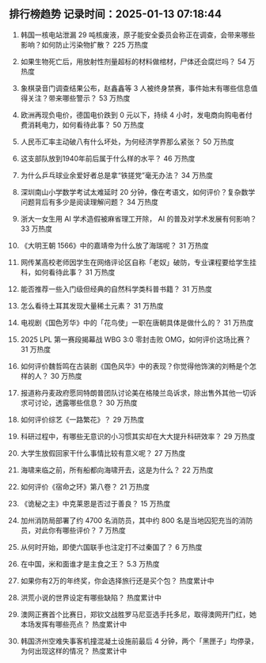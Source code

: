 
## 排行榜趋势 记录时间：2025-01-13 07:18:44
  
  1. 韩国一核电站泄漏 29 吨核废液，原子能安全委员会称正在调查，会带来哪些影响？如何防止污染物扩散？ 225 万热度
    
  2. 如果生物死亡后，用放射性剂量超标的材料做棺材，尸体还会腐烂吗？ 54 万热度
    
  3. 象棋录音门调查结果公布，赵鑫鑫等 3 人被终身禁赛，事件始末有哪些信息值得关注？带来哪些警示？ 53 万热度
    
  4. 欧洲再现负电价，德国电价跌到 0 元以下，持续 4 小时，发电商向购电者付费消耗电力，如何看待此事？ 50 万热度
    
  5. 人民币汇率主动破八有什么坏处，为何经济学界那么紧张？ 50 万热度
    
  6. 这支部队放到1940年前后属于什么样的水平？ 46 万热度
    
  7. 为什么乒乓球业余爱好者总是拿“铁搓党”毫无办法？ 34 万热度
    
  8. 深圳南山小学数学考试太难延时 20 分钟，像在考语文，如何评价？复杂数学问题背后有多少是阅读理解问题？ 34 万热度
    
  9. 浙大一女生用 AI 学术造假被麻省理工开除， AI 的普及对学术发展有何影响？ 33 万热度
    
  10. 《大明王朝 1566》中的嘉靖帝为什么放了海瑞呢？ 31 万热度
    
  11. 网传某高校老师因学生在网络评论区自称「老奴」破防，专业课程要给学生挂科，如何看待此事？ 31 万热度
    
  12. 能否推荐一些入门级但经典的自然科学类科普书籍？ 31 万热度
    
  13. 怎么看待土耳其发现大量稀土元素？ 31 万热度
    
  14. 电视剧《国色芳华》中的「花鸟使」一职在唐朝具体是做什么的？ 31 万热度
    
  15. 2025 LPL 第一赛段揭幕战 WBG 3:0 零封击败 OMG，如何评价这场比赛？ 31 万热度
    
  16. 如何评价魏哲鸣在古装剧《国色风华》中的表现？你觉得他饰演的刘畅是个怎样的人？ 30 万热度
    
  17. 报道称丹麦政府愿同特朗普团队讨论美在格陵兰岛诉求，除出售外其他一切诉求可讨论，透露哪些信息？ 30 万热度
    
  18. 如何评价综艺《一路繁花》？ 29 万热度
    
  19. 科研过程中，有哪些无意识的小习惯其实却在大大提升科研效率？ 29 万热度
    
  20. 大学生放假回家干什么事情比较有意义呢？ 27 万热度
    
  21. 海啸来临之前，所有船都向海啸开去，这是为什么？ 22 万热度
    
  22. 如何评价《宿命之环》第八卷？ 21 万热度
    
  23. 《诡秘之主》中克莱恩是否过于善良？ 15 万热度
    
  24. 加州消防局部署了约 4700 名消防员，其中约 800 名是当地囚犯充当的消防员，对此你有哪些评价？ 7 万热度
    
  25. 从何时开始，即使六国联手也注定打不过秦国了？ 6 万热度
    
  26. 在中国，米和面谁才是主食之王？ 5.3 万热度
    
  27. 如果你有2万的年终奖，你会选择旅行还是买个包？ 热度累计中
    
  28. 洪荒小说的世界设定有哪些缺陷？ 热度累计中
    
  29. 澳网正赛首个比赛日，郑钦文战胜罗马尼亚选手托多尼，取得澳网开门红，她本场发挥有哪些亮点？ 热度累计中
    
  30. 韩国济州空难失事客机撞混凝土设施前最后 4 分钟，两个「黑匣子」均停录，为何出现这样的情况？ 热度累计中
    